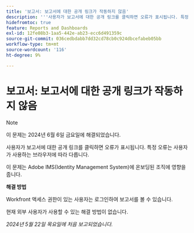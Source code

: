 ```yaml
---
title: '보고서: 보고서에 대한 공개 링크가 작동하지 않음'
description: '''사용자가 보고서에 대한 공개 링크를 클릭하면 오류가 표시됩니다. 특정 오류는 사용자가 사용하는 브라우저에 따라 다릅니다. ”'
hidefromtoc: true
feature: Reports and Dashboards
exl-id: 12fe08b3-1aa5-442e-ab23-ecc6d491359c
source-git-commit: 036cedbdabb7dd32cd78cb0c924dbcefabeb05bb
workflow-type: tm+mt
source-wordcount: '116'
ht-degree: 9%

---
```


# 보고서: 보고서에 대한 공개 링크가 작동하지 않음

>[!NOTE]
>
>이 문제는 2024년 6월 6일 금요일에 해결되었습니다.

사용자가 보고서에 대한 공개 링크를 클릭하면 오류가 표시됩니다. 특정 오류는 사용자가 사용하는 브라우저에 따라 다릅니다.

이 문제는 Adobe IMS(Identity Management System)에 온보딩된 조직에 영향을 줍니다.

**해결 방법**

Workfront 액세스 권한이 있는 사용자는 로그인하여 보고서를 볼 수 있습니다.

현재 외부 사용자가 사용할 수 있는 해결 방법이 없습니다.

_2024년 5월 22일 목요일에 처음 보고되었습니다._
